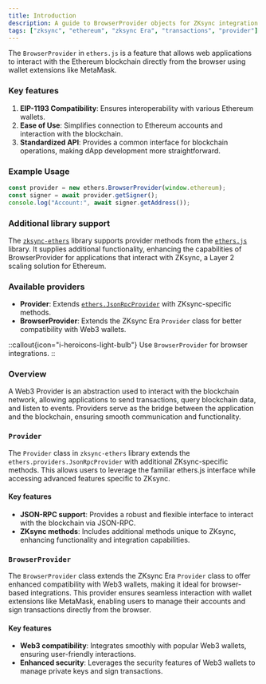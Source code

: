 ```yaml
---
title: Introduction
description: A guide to BrowserProvider objects for ZKsync integration
tags: ["zksync", "ethereum", "zksync Era", "transactions", "provider"]
---
```


The `BrowserProvider` in `ethers.js` is a feature that allows web applications to interact with the Ethereum
blockchain directly from the browser using wallet extensions like MetaMask.

### Key features

1. **EIP-1193 Compatibility**: Ensures interoperability with various Ethereum wallets.
2. **Ease of Use**: Simplifies connection to Ethereum accounts and interaction with the blockchain.
3. **Standardized API**: Provides a common interface for blockchain operations, making dApp development more straightforward.

### Example Usage

```javascript
const provider = new ethers.BrowserProvider(window.ethereum);
const signer = await provider.getSigner();
console.log("Account:", await signer.getAddress());
```

### Additional library support

The [`zksync-ethers`](https://www.npmjs.com/package/zksync-ethers) library supports provider methods from
the [`ethers.js`](https://docs.ethers.io/v6/api/providers) library. It supplies additional functionality, enhancing
the capabilities of BrowserProvider for applications that interact with ZKsync, a Layer 2 scaling solution for Ethereum.

### Available providers

- **Provider**: Extends
[`ethers.JsonRpcProvider`](https://docs.ethers.org/v6/api/providers/jsonrpc/#about-jsonrpcProvider) with ZKsync-specific
methods.
- **BrowserProvider**: Extends the ZKsync Era `Provider` class for better compatibility with Web3 wallets.

::callout{icon="i-heroicons-light-bulb"}
Use `BrowserProvider` for browser integrations.
::

### Overview

A Web3 Provider is an abstraction used to interact with the blockchain network, allowing applications to send
transactions, query blockchain data, and listen to events. Providers serve as the bridge between the application and
the blockchain, ensuring smooth communication and functionality.

### `Provider`

The `Provider` class in `zksync-ethers` library extends the `ethers.providers.JsonRpcProvider` with additional
ZKsync-specific methods. This allows users to leverage the familiar ethers.js interface while accessing advanced
features specific to ZKsync.

#### Key features

- **JSON-RPC support**: Provides a robust and flexible interface to interact with the blockchain via JSON-RPC.
- **ZKsync methods**: Includes additional methods unique to ZKsync, enhancing functionality and integration capabilities.

### `BrowserProvider`

The `BrowserProvider` class extends the ZKsync Era `Provider` class to offer enhanced compatibility with Web3 wallets,
making it ideal for browser-based integrations. This provider ensures seamless interaction with wallet extensions like
MetaMask, enabling users to manage their accounts and sign transactions directly from the browser.

#### Key features

- **Web3 compatibility**: Integrates smoothly with popular Web3 wallets, ensuring user-friendly interactions.
- **Enhanced security**: Leverages the security features of Web3 wallets to manage private keys and sign transactions.

